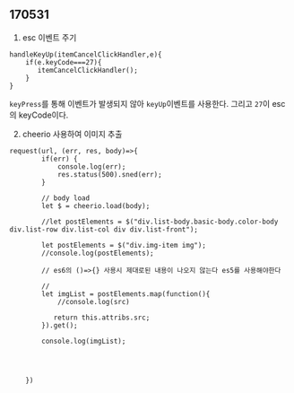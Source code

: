 ## 170531

1. esc 이벤트 주기
~~~
handleKeyUp(itemCancelClickHandler,e){
    if(e.keyCode===27){
       itemCancelClickHandler();
    }
}
~~~
`keyPress`를 통해 이벤트가 발생되지 않아 `keyUp`이벤트를 사용한다. 그리고 `27`이 esc의 keyCode이다.


2. cheerio 사용하여 이미지 추출
~~~
request(url, (err, res, body)=>{
        if(err) {
            console.log(err);
            res.status(500).sned(err);
        }

        // body load
        let $ = cheerio.load(body);
        
        //let postElements = $("div.list-body.basic-body.color-body div.list-row div.list-col div div.list-front");

        let postElements = $("div.img-item img");
        //console.log(postElements);

        // es6의 ()=>{} 사용시 제대로된 내용이 나오지 않는다 es5를 사용해야한다

        //
        let imgList = postElements.map(function(){
            //console.log(src)

           return this.attribs.src;
        }).get();

        console.log(imgList);




    })
~~~
